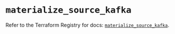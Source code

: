 # `materialize_source_kafka`

Refer to the Terraform Registry for docs: [`materialize_source_kafka`](https://registry.terraform.io/providers/materializeinc/materialize/0.9.1/docs/resources/source_kafka).
